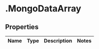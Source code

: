 # .MongoDataArray

## Properties
Name | Type | Description | Notes
------------ | ------------- | ------------- | -------------


